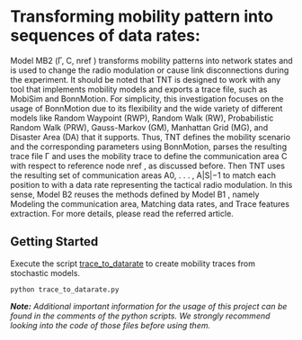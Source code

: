 
# Transforming mobility pattern into sequences of data rates: 

Model MB2 (Γ, C, nref ) transforms mobility patterns into network states and is used to change the
radio modulation or cause link disconnections during the experiment. It should be noted that TNT is designed to work with
any tool that implements mobility models and exports a trace
file, such as MobiSim and BonnMotion. For simplicity, this investigation focuses on the usage of BonnMotion due
to its flexibility and the wide variety of different models like
Random Waypoint (RWP), Random Walk (RW), Probabilistic
Random Walk (PRW), Gauss-Markov (GM), Manhattan Grid
(MG), and Disaster Area (DA) that it supports. Thus, TNT
defines the mobility scenario and the corresponding parameters
using BonnMotion, parses the resulting trace file Γ and uses the
mobility trace to define the communication area C with respect
to reference node nref , as discussed before. Then TNT uses the
resulting set of communication areas A0, . . . , A|S|−1 to match
each position to with a data rate representing the tactical radio
modulation. In this sense, Model B2 reuses the methods defined by
Model B1 , namely Modeling the communication area, Matching
data rates, and Trace features extraction. For more details, 
please read the referred article.


## Getting Started

Execute the script [trace_to_datarate](trace_to_datarate.py) to create mobility traces from stochastic models. 

```shell
python trace_to_datarate.py
```

_**Note:** Additional important information for the usage of this project can be found in the comments of the python scripts.
We strongly recommend looking into the code of those files before using them._
